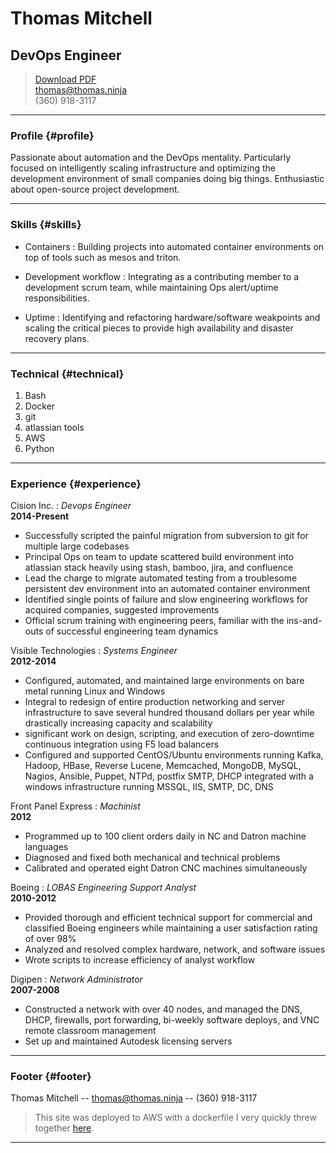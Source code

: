 # Thomas Mitchell
## DevOps Engineer

> [Download PDF](resume.pdf)  
> [thomas@thomas.ninja](thomas@thomas.ninja)  
> (360) 918-3117

------

### Profile {#profile}

Passionate about automation and the DevOps mentality. Particularly focused on intelligently scaling infrastructure and optimizing the development environment of small companies doing big things. Enthusiastic about open-source project development.

------

### Skills {#skills}

* Containers
  : Building projects into automated container environments on top of tools such as mesos and triton.

* Development workflow
  : Integrating as a contributing member to a development scrum team, while maintaining Ops alert/uptime responsibilities.

* Uptime
  : Identifying and refactoring hardware/software weakpoints and scaling the critical pieces to provide high availability and disaster recovery plans.

-------

### Technical {#technical}

1. Bash
1. Docker
1. git
1. atlassian tools
1. AWS
1. Python

------

### Experience {#experience}


Cision Inc.
: *Devops Engineer*  
  __2014-Present__  

 - Successfully scripted the painful migration from subversion to git for multiple large codebases
 - Principal Ops on team to update scattered build environment into atlassian stack heavily using stash, bamboo, jira, and confluence
 - Lead the charge to migrate automated testing from a troublesome persistent dev environment into an automated container environment
 - Identified single points of failure and slow engineering workflows for acquired companies, suggested improvements
 - Official scrum training with engineering peers, familiar with the ins-and-outs of successful engineering team dynamics


Visible Technologies
: *Systems Engineer*  
  __2012-2014__  

 - Configured, automated, and maintained large environments on bare metal running Linux and Windows
 - Integral to redesign of entire production networking and server infrastructure to save several hundred thousand dollars per year while drastically increasing capacity and scalability
 - significant work on design, scripting, and execution of zero-downtime continuous integration using F5 load balancers
 - Configured and supported CentOS/Ubuntu environments running Kafka, Hadoop, HBase, Reverse Lucene, Memcached, MongoDB, MySQL, Nagios, Ansible, Puppet, NTPd, postfix SMTP, DHCP integrated with a windows infrastructure running MSSQL, IIS, SMTP, DC, DNS


Front Panel Express
: *Machinist*  
  __2012__  

 - Programmed up to 100 client orders daily in NC and Datron machine languages
 - Diagnosed and fixed both mechanical and technical problems
 - Calibrated and operated eight Datron CNC machines simultaneously


Boeing
: *LOBAS Engineering Support Analyst*  
  __2010-2012__  

 - Provided thorough and efficient technical support for commercial and classified Boeing engineers while maintaining a user satisfaction rating of over 98%
 - Analyzed and resolved complex hardware, network, and software issues
 - Wrote scripts to increase efficiency of analyst workflow


Digipen
: *Network Administrator*  
  __2007-2008__  

 - Constructed a network with over 40 nodes, and managed the DNS, DHCP, firewalls, port forwarding, bi-weekly software deploys, and VNC remote classroom management
 - Set up and maintained Autodesk licensing servers

------

### Footer {#footer}

Thomas Mitchell -- [thomas@thomas.ninja](thomas@thomas.ninja) -- (360) 918-3117

 > This site was deployed to AWS with a dockerfile I very quickly threw together [here](https://registry.hub.docker.com/u/trmitchell7/nginx-resume.md).

------
